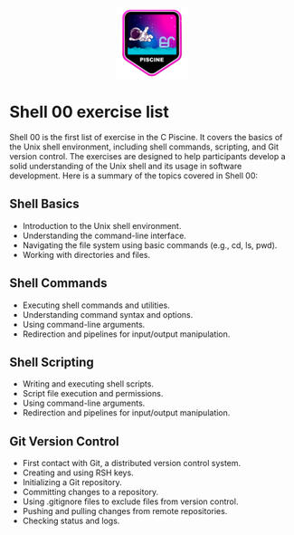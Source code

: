 <p align="center">
  <img src="Tests/Piscine.png" alt="C Piscine Image" width="25%">
</p>

# Shell 00 exercise list

Shell 00 is the first list of exercise in the C Piscine. It covers the basics of the Unix shell environment, including shell commands, scripting, and Git version control. The exercises are designed to help participants develop a solid understanding of the Unix shell and its usage in software development. Here is a summary of the topics covered in Shell 00:

## Shell Basics

- Introduction to the Unix shell environment.
- Understanding the command-line interface.
- Navigating the file system using basic commands (e.g., cd, ls, pwd).
- Working with directories and files.

## Shell Commands

- Executing shell commands and utilities.
- Understanding command syntax and options.
- Using command-line arguments.
- Redirection and pipelines for input/output manipulation.

## Shell Scripting

- Writing and executing shell scripts.
- Script file execution and permissions.
- Using command-line arguments.
- Redirection and pipelines for input/output manipulation.

## Git Version Control

- First contact with Git, a distributed version control system.
- Creating and using RSH keys.
- Initializing a Git repository.
- Committing changes to a repository.
- Using .gitignore files to exclude files from version control.
- Pushing and pulling changes from remote repositories.
- Checking status and logs.

